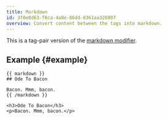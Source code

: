 ```yaml
---
title: Markdown
id: 3f0e8d63-f6ca-4a8e-86dd-8361aa328807
overview: Convert content between the tags into markdown.
---
```

This is a tag-pair version of the [markdown modifier](/reference/modifiers/markdown).

## Example {#example}

```
{{ markdown }}
## Ode To Bacon

Bacon. Mmm, bacon.
{{ /markdown }}
```

``` .language-output
<h3>Ode To Bacon</h3>
<p>Bacon. Mmm, bacon.</p>
```
